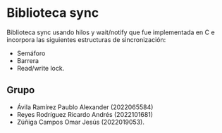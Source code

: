 # Biblioteca sync

Biblioteca sync usando hilos y wait/notify que fue implementada en C e incorpora las siguientes estructuras de sincronización:

- Semáforo
- Barrera
- Read/write lock.

## Grupo

- Ávila Ramírez Paublo Alexander (2022065584)
- Reyes Rodríguez Ricardo Andrés (2022101681)
- Zúñiga Campos Omar Jesús (2022019053).
